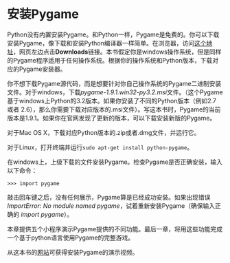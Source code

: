 # 安装Pygame

Python没有内置安装Pygame。和Python一样，Pygame是免费的。你可以下载安装Pygame，像下载和安装Python编译器一样简单。在浏览器，访问[这个地址](http://pygame.org )，网页左边点击**Downloads**链接。本书假定你是windows操作系统，但是同样的Pygame程序适用于任何操作系统。根据你的操作系统和Python版本，下载对应的Pygame安装器。

你不想下载Pygame源代码，而是想要针对你自己操作系统的Pygame二进制安装文件。对于windows，下载*pygame-1.9.1.win32-py3.2.msi*文件。（这个Pygame基于windows上Python的3.2版本。如果你安装了不同的Python版本（例如2.7 或者 2.6），那么你需要下载对应版本的.msi文件）。写这本书时，Pygame的当前版本是1.9.1。如果你在官网发现了更新的版本，可以下载安装新版的Pygame。

对于Mac OS X，下载对应Python版本的.zip或者.dmg文件，并运行它。

对于Linux，打开终端并运行```sudo apt-get install python-pygame```。

在windows上，上级下载的文件安装Pygame。检查Pygame是否正确安装，输入以下命令：
```
>>> import pygame
```
敲击回车键之后，没有任何展示，Pygame算是已经成功安装。如果出现错误*ImportError: No module named pygame*，试着重新安装Pygame（确保输入正确的 *import pygame*）。

本章提供五个小程序演示Pygame提供的不同功能。最后一章，将用这些功能完成一个基于python语言使用Pygame的完整游戏。

从这本书的[网站](http://invpy.com/videos)可获得安装Pygame的演示视频。